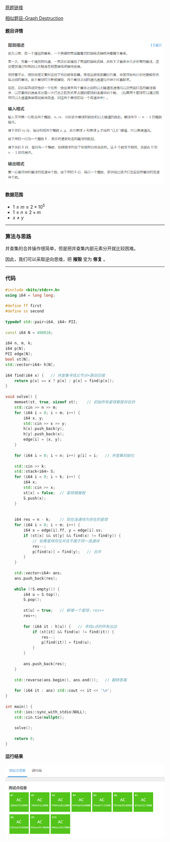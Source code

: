 [原题链接](https://www.luogu.com.cn/problem/P1197)

[相似题目-Graph Destruction](https://atcoder.jp/contests/abc229/tasks/abc229_e)

#### 题目详情
![xqdz](./img/xqdz.png)

#### 数据范围
- $1\le m\le 2\times 10^5$
- $1\le n\le 2\times m$
- $x\ne y$

---

### 算法与思路
并查集的合并操作很简单，但是把并查集内部元素分开就比较困难。

因此，我们可以采取逆向思维，把 **摧毁** 变为 **修复** 。

---

### 代码
```cpp
#include <bits/stdc++.h>
using i64 = long long;

#define ff first
#define ss second

typedef std::pair<i64, i64> PII;

const i64 N = 400010;

i64 n, m, k;
i64 p[N];
PII edge[N];
bool st[N];
std::vector<i64> h[N];

i64 find(i64 x) {	// 并查集寻找父节点+路劲压缩
	return p[x] == x ? p[x] : p[x] = find(p[x]);
}

void solve() {
	memset(st, true, sizeof st);	// 初始所有星球都是存在的
	std::cin >> n >> m;
	for (i64 i = 0; i < m; i++) {
		i64 x, y;
		std::cin >> x >> y;
		h[x].push_back(y);
		h[y].push_back(x);
		edge[i] = {x, y};
	}

	for (i64 i = 0; i < n; i++) p[i] = i;	// 并查集初始化

	std::cin >> k;
	std::stack<i64> S;
	for (i64 i = 0; i < k; i++) {
		i64 x;
		std::cin >> x;
		st[x] = false;	// 星球被摧毁
		S.push(x);
	}


	i64 res = n - k;	// 现在连通块为存在的星球
	for (i64 i = 0; i < m; i++) {
		i64 x = edge[i].ff, y = edge[i].ss;
		if (st[x] && st[y] && find(x) != find(y)) {	
            // 如果星球存在并且不属于同一连通块
			res--;
			p[find(x)] = find(y);	// 合并
		}
	}

	std::vector<i64> ans;
	ans.push_back(res);

	while (!S.empty()) {
		i64 u = S.top();
		S.pop();

		st[u] = true;	// 新增一个星球，res++
		res++;

		for (i64 it : h[u]) {	// 寻找u点的所有出边
			if (st[it] && find(u) != find(it)) {
				res--;
				p[find(it)] = find(u);
			}
		}

		ans.push_back(res);
	}

	std::reverse(ans.begin(), ans.end());	// 翻转答案

	for (i64 it : ans) std::cout << it << '\n';
}

int main() {
	std::ios::sync_with_stdio(NULL);
	std::cin.tie(nullptr);

	solve();

	return 0;
}
```

#### 运行结果
![accept](./img/acxqdz.png)